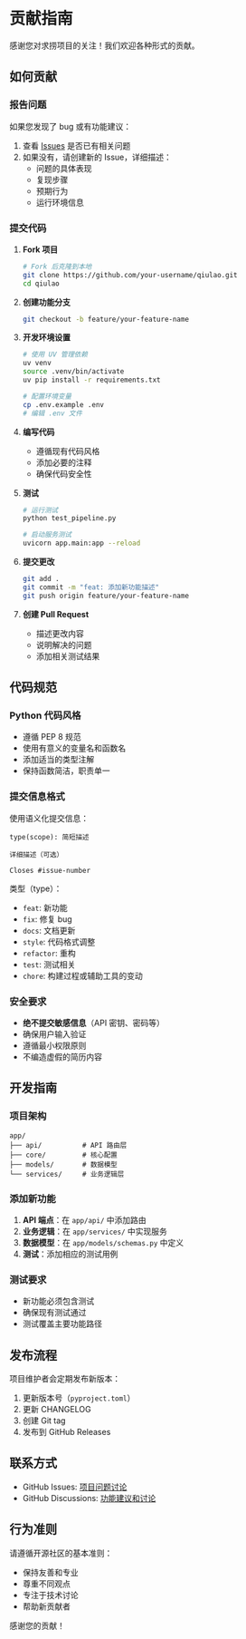 # 贡献指南

感谢您对求捞项目的关注！我们欢迎各种形式的贡献。

## 如何贡献

### 报告问题

如果您发现了 bug 或有功能建议：

1. 查看 [Issues](https://github.com/your-username/qiulao/issues) 是否已有相关问题
2. 如果没有，请创建新的 Issue，详细描述：
   - 问题的具体表现
   - 复现步骤
   - 预期行为
   - 运行环境信息

### 提交代码

1. **Fork 项目**
   ```bash
   # Fork 后克隆到本地
   git clone https://github.com/your-username/qiulao.git
   cd qiulao
   ```

2. **创建功能分支**
   ```bash
   git checkout -b feature/your-feature-name
   ```

3. **开发环境设置**
   ```bash
   # 使用 UV 管理依赖
   uv venv
   source .venv/bin/activate
   uv pip install -r requirements.txt
   
   # 配置环境变量
   cp .env.example .env
   # 编辑 .env 文件
   ```

4. **编写代码**
   - 遵循现有代码风格
   - 添加必要的注释
   - 确保代码安全性

5. **测试**
   ```bash
   # 运行测试
   python test_pipeline.py
   
   # 启动服务测试
   uvicorn app.main:app --reload
   ```

6. **提交更改**
   ```bash
   git add .
   git commit -m "feat: 添加新功能描述"
   git push origin feature/your-feature-name
   ```

7. **创建 Pull Request**
   - 描述更改内容
   - 说明解决的问题
   - 添加相关测试结果

## 代码规范

### Python 代码风格

- 遵循 PEP 8 规范
- 使用有意义的变量名和函数名
- 添加适当的类型注解
- 保持函数简洁，职责单一

### 提交信息格式

使用语义化提交信息：

```
type(scope): 简短描述

详细描述（可选）

Closes #issue-number
```

类型（type）：
- `feat`: 新功能
- `fix`: 修复 bug
- `docs`: 文档更新
- `style`: 代码格式调整
- `refactor`: 重构
- `test`: 测试相关
- `chore`: 构建过程或辅助工具的变动

### 安全要求

- **绝不提交敏感信息**（API 密钥、密码等）
- 确保用户输入验证
- 遵循最小权限原则
- 不编造虚假的简历内容

## 开发指南

### 项目架构

```
app/
├── api/          # API 路由层
├── core/         # 核心配置
├── models/       # 数据模型
└── services/     # 业务逻辑层
```

### 添加新功能

1. **API 端点**：在 `app/api/` 中添加路由
2. **业务逻辑**：在 `app/services/` 中实现服务
3. **数据模型**：在 `app/models/schemas.py` 中定义
4. **测试**：添加相应的测试用例

### 测试要求

- 新功能必须包含测试
- 确保现有测试通过
- 测试覆盖主要功能路径

## 发布流程

项目维护者会定期发布新版本：

1. 更新版本号（`pyproject.toml`）
2. 更新 CHANGELOG
3. 创建 Git tag
4. 发布到 GitHub Releases

## 联系方式

- GitHub Issues: [项目问题讨论](https://github.com/your-username/qiulao/issues)
- GitHub Discussions: [功能建议和讨论](https://github.com/your-username/qiulao/discussions)

## 行为准则

请遵循开源社区的基本准则：

- 保持友善和专业
- 尊重不同观点
- 专注于技术讨论
- 帮助新贡献者

感谢您的贡献！